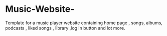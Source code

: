 # Music-Website-
Template for a music player website containing home page , songs, albums, podcasts , liked songs , library ,log in button and lot more.
